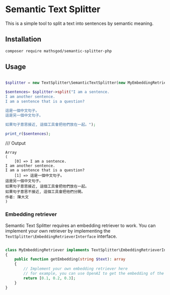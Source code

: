 # Semantic Text Splitter

This is a simple tool to split a text into sentences by semantic meaning.

## Installation

```bash
composer require mathsgod/semantic-splitter-php
```

## Usage

```php

$splitter = new TextSplitter\SemanticTextSplitter(new MyEmbeddingRetriever());

$sentences= $splitter->split("I am a sentence. 
I am another sentence.
I am a sentence that is a question?

這是一個中文句子。
這是另一個中文句子。

如果句子意思接近, 這個工具會把他們放在一起。");

print_r($sentences);


```

/// Output
```
Array
(
    [0] => I am a sentence.
I am another sentence.
I am a sentence that is a question?
    [1] => 這是一個中文句子。
這是另一個中文句子。
如果句子意思接近, 這個工具會把他們放在一起。
如果句子意思不接近, 這個工具會把他們分開。
作者: 陳大文
)
```



### Embedding retriever

Semantic Text Splitter requires an embedding retriever to work. You can implement your own retriever by implementing the `TextSplitter\EmbeddingRetrieverInterface` interface.

```php

class MyEmbeddingRetriever implements TextSplitter\EmbeddingRetrieverInterface
{
    public function getEmbedding(string $text): array
    {
        // Implement your own embedding retriever here
        // for example, you can use OpenAI to get the embedding of the text
        return [0.1, 0.2, 0.3];
    }
}

```






